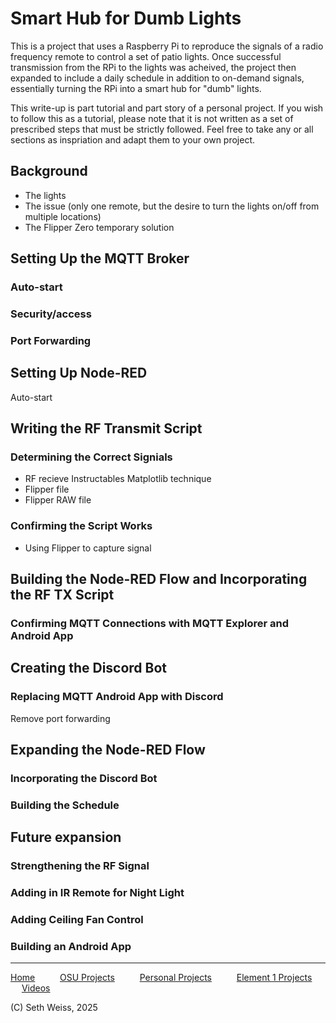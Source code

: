 # Smart Hub for Dumb Lights
This is a project that uses a Raspberry Pi to reproduce the signals of a 
radio frequency remote to control a set of patio lights.
Once successful transmission from the RPi to the lights was acheived, the project
then expanded to include a daily schedule in addition to on-demand signals,
essentially turning the RPi into a smart hub for "dumb" lights. 

This write-up is part tutorial and part story of a personal project.
If you wish to follow this as a tutorial, please note that it is not written
as a set of prescribed steps that must be strictly followed. Feel free to take
any or all sections as inspriation and adapt them to your own project.

## Background
- The lights
- The issue (only one remote, but the desire to turn the lights on/off from multiple locations)
- The Flipper Zero temporary solution

## Setting Up the MQTT Broker
### Auto-start
### Security/access
### Port Forwarding

## Setting Up Node-RED
Auto-start

## Writing the RF Transmit Script
### Determining the Correct Signials
- RF recieve Instructables Matplotlib technique
- Flipper file
- Flipper RAW file
### Confirming the Script Works
- Using Flipper to capture signal

## Building the Node-RED Flow and Incorporating the RF TX Script
### Confirming MQTT Connections with MQTT Explorer and Android App

## Creating the Discord Bot
### Replacing MQTT Android App with Discord
Remove port forwarding

## Expanding the Node-RED Flow
### Incorporating the Discord Bot
### Building the Schedule

## Future expansion
### Strengthening the RF Signal
### Adding in IR Remote for Night Light
### Adding Ceiling Fan Control
### Building an Android App

-----

[Home](https://sweisss.github.io/) &emsp; &emsp;
[OSU Projects](https://sweisss.github.io/#oregon-state-university-projects) &emsp; &emsp;
[Personal Projects](https://sweisss.github.io/#personal-projects) &emsp; &emsp;
[Element 1 Projects](https://sweisss.github.io/#element-1-projects) &emsp; &emsp;
[Videos](https://sweisss.github.io/#videos)

(C) Seth Weiss, 2025
